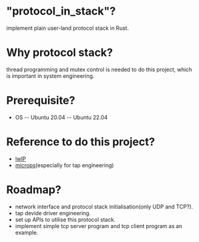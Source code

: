 # "protocol_in_stack"?
implement plain user-land protocol stack in Rust.

# Why protocol stack?
thread programming and mutex control is needed to do this project,
which is important in system engineering.

# Prerequisite?
- OS
-- Ubuntu 20.04
-- Ubuntu 22.04

# Reference to do this project?
- [lwIP](http://savannah.nongnu.org/projects/lwip/)
- [microps](https://github.com/pandax381/microps)(especially for tap engineering)

# Roadmap?
- network interface and protocol stack initialisation(only UDP and TCP?).
- tap devide driver engineering.
- set up APIs to utilise this protocol stack.
- implement simple tcp server program and tcp client program as an example.
